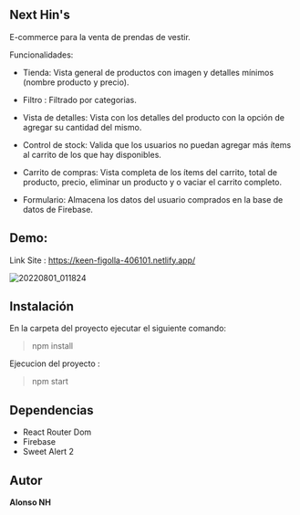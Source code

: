 ## Next Hin's

E-commerce para la venta de prendas de vestir.

Funcionalidades: 

- Tienda: Vista general de productos con imagen y detalles mínimos (nombre producto y precio).

 - Filtro : Filtrado por categorias.

- Vista de detalles: Vista con los detalles del producto con la opción de agregar su cantidad del mismo.

 - Control de stock: Valida que los usuarios no puedan agregar más ítems al carrito de los que hay disponibles.

 - Carrito de compras: Vista completa de los ítems del carrito,  total de producto,  precio, eliminar un producto y o vaciar el carrito completo.

 - Formulario: Almacena los datos del usuario comprados en la base de datos de Firebase.

## Demo: 

Link Site : https://keen-figolla-406101.netlify.app/

![20220801_011824](https://user-images.githubusercontent.com/99637866/182085747-12e63528-a37a-4d5c-bde9-df0a26e85a93.gif)

## Instalación

En la carpeta del proyecto ejecutar el siguiente comando:

> npm install

Ejecucion del proyecto :
> npm start


## Dependencias

- React Router Dom
- Firebase
- Sweet Alert 2

## Autor
**Alonso NH**
